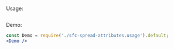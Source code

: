 Usage:
```jsx { "filePath": "./sfc-spread-attributes.usage.tsx" }
```

Demo:
```jsx 
const Demo = require('./sfc-spread-attributes.usage').default;
<Demo />
```
